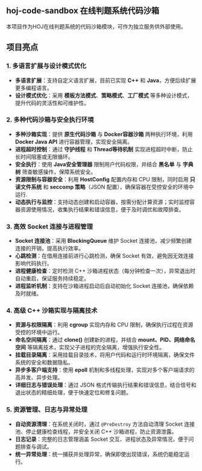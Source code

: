 ## hoj-code-sandbox 在线判题系统代码沙箱
本项目作为HOJ在线判题系统的代码沙箱模块，可作为独立服务供外部使用。


## 项目亮点

### 1. 多语言扩展与设计模式优化
- **多语言扩展**：支持自定义语言扩展，目前已实现 **C++** 和 **Java**，方便后续扩展更多编程语言。
- **设计模式优化**：采用 **模板方法模式**、**策略模式**、**工厂模式** 等多种设计模式，提升代码的灵活性和可维护性。

### 2. 多种代码沙箱与安全执行环境
- **多种沙箱实现**：提供 **原生代码沙箱** 与 **Docker容器沙箱** 两种执行环境，利用 **Docker Java API** 进行容器管理，实现安全隔离。
- **进程超时控制**：通过 **守护线程** 和 **Thread等待机制** 实现进程超时中断，防止长时间阻塞或无限循环。
- **安全执行**：使用 **Java安全管理器** 限制用户代码权限，并结合 **黑名单** 与 **字典树** 筛查敏感操作，保障系统安全。
- **资源限制与容器安全**：利用 **HostConfig** 配置内存和 CPU 限制，同时启用 **只读文件系统** 和 **seccomp 策略**（JSON 配置），确保容器在受控安全的环境中运行.
- **动态执行与监控**：支持动态创建和启动容器，按需分配计算资源；实时监控容器资源使用情况，收集执行结果和错误信息，便于及时调优和故障排查。

### 3. 高效 Socket 连接与进程管理
- **Socket 连接池**：采用 **BlockingQueue** 维护 Socket 连接池，减少频繁创建连接的开销，提高执行效率。
- **心跳检测**：在借用连接前进行心跳检测，确保 Socket 有效，避免因无效连接影响代码执行。
- **进程健康检查**：定时检测 C++ 沙箱进程状态（每分钟检查一次），异常退出时自动重启，保证服务持续稳定。
- **进程监听机制**：支持在沙箱进程启动后自动初始化 Socket 连接池，确保依赖及时就绪。

### 4. 高级 C++ 沙箱实现与隔离技术
- **资源与权限隔离**：利用 **cgroup** 实现内存和 CPU 限制，确保执行过程在资源受控的环境中运行。
- **命名空间隔离**：通过 **clone()** 创建新的进程，并结合 **mount、PID、网络命名空间** 等隔离技术，实现父子进程的完全隔离，增强执行安全性。
- **挂载目录隔离**：采用挂载目录技术，将用户代码和运行时环境隔离，确保文件系统的安全和数据隐私。
- **异步多客户端支持**：使用 **epoll** 机制和多线程处理，实现对多个客户端请求的高并发、异步处理。
- **详细日志与错误处理**：通过 JSON 格式传输执行结果和错误信息，结合信号和退出状态的精细处理，便于快速定位和修复问题。

### 5. 资源管理、日志与异常处理
- **自动资源清理**：在系统关闭时，通过 `@PreDestroy` 方法自动清理 Socket 连接池、停止健康检查线程，并安全关闭 C++ 沙箱进程，防止资源泄露。
- **日志记录**：完整的日志管理涵盖 Socket 交互、进程状态及异常情况，便于问题排查与调试。
- **统一异常处理**：统一捕获并处理异常，确保即使出现错误，系统仍能稳定运行。
